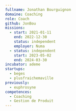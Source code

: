 ```yaml
---
fullname: Jonathan Bourguignon
domaine: Coaching
role: Coach
github: JonBou
missions:
  - start: 2021-01-11
    end: 2022-12-30
    status: independent
    employer: Numa
  - status: independent
    start: 2023-05-02
    end: 2024-03-30
incubator: ademe
startups:
  - beges
  - plusfraichemaville
previously:
  - euphrosyne
competences:
  - Coaching
  - Gestion de Produit
---
```

